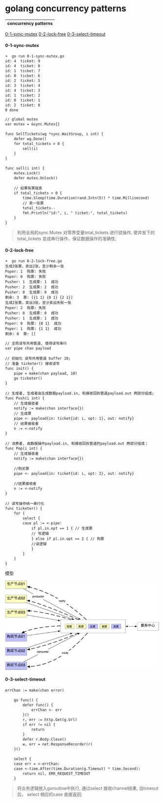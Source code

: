# golang concurrency  patterns
|concurrency  patterns |
|-|
[0-1-sync-mutex](#0-1)
[0-2-lock-free](#0-2)
[0-3-select-timeout](#0-3)

#### <span id="0-1">0-1-sync-mutex</span>
```
➜  go run 0-1-sync-mutex.go
id: 4  ticket: 9
id: 4  ticket: 8
id: 1  ticket: 7
id: 0  ticket: 6
id: 2  ticket: 5
id: 3  ticket: 4
id: 4  ticket: 3
id: 1  ticket: 2
id: 0  ticket: 1
id: 2  ticket: 0
0 done
```

```
// global mutex
var mutex = &sync.Mutex{}

func SellTickets(wg *sync.WaitGroup, i int) {
	defer wg.Done()
	for total_tickets > 0 {
		sell(i)
	}
}

func sell(i int) {
	mutex.Lock()
	defer mutex.Unlock()

	// 如果有票就卖
	if total_tickets > 0 {
		time.Sleep(time.Duration(rand.Intn(5)) * time.Millisecond)
		// 卖一张票
		total_tickets--
		fmt.Println("id:", i, " ticket:", total_tickets)
	}
}
```
> 利用全局的sync.Mutex 对零界变量total_tickets 进行锁操作, 使并发下的total_tickets 变成串行操作，保证数据操作的准确性;

#### <span id="0-2">0-2-lock-free</span> 
```
➜  go run 0-2-lock-free.go
生成3张票，卖出2张，至少剩余一张
Poper: 1  购票: 失败
Poper: 0  购票: 失败
Pusher: 1  生成票: 1  成功
Pusher: 2  生成票: 2  成功
Pusher: 0  生成票: 0  成功
剩余: 3  票: [{1 1} {0 1} {2 1}]
生成2张票，卖出3张，至少卖出失败一张
Poper: 2  购票: 失败
Pusher: 0  生成票: 0  成功
Pusher: 1  生成票: 1  成功
Poper: 0  购票: {0 1}  成功
Poper: 1  购票: {1 1}  成功
剩余: 0  票: []
```
```
// 全局读写共用管道, 使得读写串行
var pipe chan payload

// 初始化 读写共用管道 buffer 10; 
// 准备 ticketer() 接收读写
func init() {
	pipe = make(chan payload, 10)
	go ticketer()
}

// 生成者, 生成者由生成数据payload.in, 和接收回执管道payload.out 两部分组成;
func Push(i int) {
	// 生成接收者
	notify := make(chan interface{})
	// 生成票
	pipe <- payload{in: ticket{id: i, opt: 1}, out: notify}
	// 结果接收者
	n := <-notify
}

// 消费者, 由数据操作payload.in, 和接收回执管道的payload.out 两部分组成；
func Pop(i int) {
	// 生成接收者
	notify := make(chan interface{})

	//购买票
	pipe <- payload{in: ticket{id: i, opt: 2}, out: notify}

	//结果接收者
	n := <-notify
}

// 读写操作统一串行化
func ticketer() {
	for {
		select {
		case pl := <-pipe:
			if pl.in.opt == 1 { // 生成票
			// 写逻辑
			} else if pl.in.opt == 2 { // 购票
			//读逻辑
			}
		}
	}
}
```

模型

![lock free pattern](./imgs/lockfree.png)

#### <span id="0-3">0-3-select-timeout</span>

```
errChan := make(chan error)

	go func() {
		defer func() {
			errChan <- err
		}()
		r, err := http.Get(g.Url)
		if err != nil {
			return
		}
		defer r.Body.Close()
		w, err = net.ResponseRecorder(r)
	}()

	select {
	case err = <-errChan:
	case <-time.After(time.Duration(g.Timeout) * time.Second):
		return nil, ERR_REQUEST_TIMEOUT
	}

```
> 将业务逻辑放入goroutine中执行, 通过select 接收channel结果, 当timeout后， select 相应的case 直接返回;

